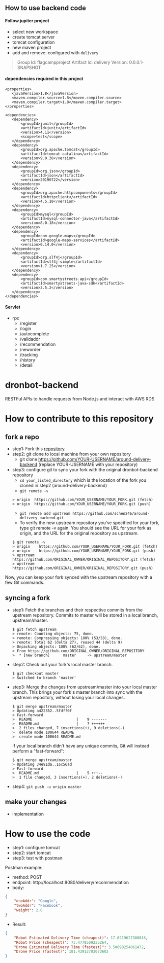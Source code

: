 ## How to use backend code

#### Follow jupiter project 
- select new workspace
- create tomcat server
- tomcat configuration
- new maven project
- add and remove: configured with `delivery`
> Group Id: flagcampproject
> Artifact Id: delivery
> Version: 0.0.0.1-SNAPSHOT

#### dependencies required in this project
```
<properties>
   <javaVersion>1.8</javaVersion>
   <maven.compiler.source>1.8</maven.compiler.source>
   <maven.compiler.target>1.8</maven.compiler.target>
</properties>

<dependencies>
   <dependency>
       <groupId>junit</groupId>
       <artifactId>junit</artifactId>
       <version>4.11</version>
       <scope>test</scope>
   </dependency>
   <dependency>
       <groupId>org.apache.tomcat</groupId>
       <artifactId>tomcat-catalina</artifactId>
       <version>9.0.30</version>
   </dependency>
   <dependency>
       <groupId>org.json</groupId>
       <artifactId>json</artifactId>
       <version>20190722</version>
   </dependency>
   <dependency>
       <groupId>org.apache.httpcomponents</groupId>
       <artifactId>httpclient</artifactId>
       <version>4.5.10</version>
   </dependency>
   <dependency>
       <groupId>mysql</groupId>
       <artifactId>mysql-connector-java</artifactId>
       <version>8.0.18</version>
   </dependency>
   <dependency>
       <groupId>com.google.maps</groupId>
       <artifactId>google-maps-services</artifactId>
       <version>0.14.0</version>
   </dependency>
   <dependency>
       <groupId>org.slf4j</groupId>
       <artifactId>slf4j-simple</artifactId>
       <version>1.7.25</version>
   </dependency>
   <dependency>
       <groupId>com.smartystreets.api</groupId>
	   <artifactId>smartystreets-java-sdk</artifactId>
	   <version>3.5.2</version>
   </dependency>
</dependencies>
```

#### Servlet
- rpc
	- /register
	- /login
	- /autocomplete
	- /validaddr
	- /recommendation
	- /neworder
	- /tracking
	- /history
	- /detail

# dronbot-backend
RESTFul APIs to handle requests from Node.js and interact with AWS RDS

# How to contribute to this repository

## fork a repo
- step1: Fork this [repository](https://github.com/schen246/dronbot-backend.git)
- step2: git clone to local machine from your own repository
    - git clone https://github.com/YOUR-USERNAME/around-delivery-backend (replace YOUR-USERNAME with your repository)
- step3: configure git to sync your fork with the original dronbot-backend repository
    - `cd your_listed_directory` which is the location of the fork you cloned in step2 (around-delivery-backend)
    - `git remote -v`
    ```
    > origin  https://github.com/YOUR_USERNAME/YOUR_FORK.git (fetch)
    > origin  https://github.com/YOUR_USERNAME/YOUR_FORK.git (push)
    ```
    - `git remote add upstream https://github.com/schen246/around-delivery-backend.git`
    - To verify the new upstream repository you've specified for your fork, type git remote -v again. You should see the URL for your fork as origin, and the URL for the original repository as upstream.
    ```
    $ git remote -v
    > origin    https://github.com/YOUR_USERNAME/YOUR_FORK.git (fetch)
    > origin    https://github.com/YOUR_USERNAME/YOUR_FORK.git (push)
    > upstream  https://github.com/ORIGINAL_OWNER/ORIGINAL_REPOSITORY.git (fetch)
    > upstream  https://github.com/ORIGINAL_OWNER/ORIGINAL_REPOSITORY.git (push)
    ```
Now, you can keep your fork synced with the upstream repository with a few Git commands.
## syncing a fork
- step1: Fetch the branches and their respective commits from the upstream repository. Commits to master will be stored in a local branch, upstream/master.
    ```
    $ git fetch upstream
    > remote: Counting objects: 75, done.
    > remote: Compressing objects: 100% (53/53), done.
    > remote: Total 62 (delta 27), reused 44 (delta 9)
    > Unpacking objects: 100% (62/62), done.
    > From https://github.com/ORIGINAL_OWNER/ORIGINAL_REPOSITORY
    >  * [new branch]      master     -> upstream/master
    ```
- step2: Check out your fork's local master branch.
    ```
    $ git checkout master
    > Switched to branch 'master'
    ```
- step3: Merge the changes from upstream/master into your local master branch. This brings your fork's master branch into sync with the upstream repository, without losing your local changes.
    ```
    $ git merge upstream/master
    > Updating a422352..5fdff0f
    > Fast-forward
    >  README                    |    9 -------
    >  README.md                 |    7 ++++++
    >  2 files changed, 7 insertions(+), 9 deletions(-)
    >  delete mode 100644 README
    >  create mode 100644 README.md
    ```
    If your local branch didn't have any unique commits, Git will instead perform a "fast-forward":
    ```
    $ git merge upstream/master
    > Updating 34e91da..16c56ad
    > Fast-forward
    >  README.md                 |    5 +++--
    >  1 file changed, 3 insertions(+), 2 deletions(-)
    ```
- step4: `git push -u origin master`
## make your changes
- implementation

# How to use the code
- step1: configure tomcat 
- step2: start tomcat 
- step3: test with postman

Postman example:
- method: POST
- endpoint: http://localhost:8080/delivery/recommendation
- body:
```json
{
    "oneAddr": "Google",
    "twoAddr": "Facebook",
    "weight": 2.0
}
```
- Result:
```json
{
    "Robot Estimated Delivery Time (cheapest)": 17.6219627308816,
    "Robot Price (cheapest)": 73.4778509235264,
    "Drone Estimated Delivery Time (fastest)": 3.50898254061472,
    "Drone Price (fastest)": 181.43912703073602
}
```




















